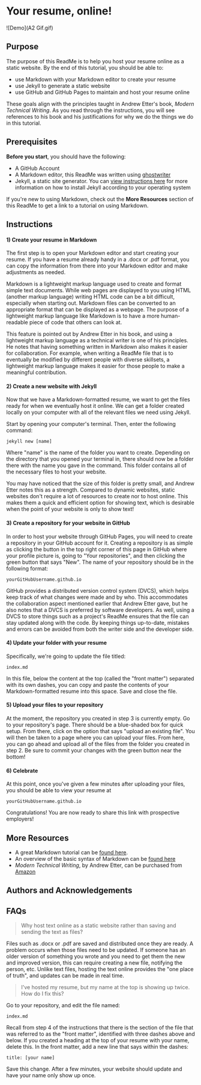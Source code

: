 # Your resume, online!

![Demo](A2 Gif.gif)

## Purpose

The purpose of this ReadMe is to help you host your resume online as a static website. By the end of this tutorial, you should be able to:
- use Markdown with your Markdown editor to create your resume
- use Jekyll to generate a static website
- use GitHub and GitHub Pages to maintain and host your resume online

These goals align with the principles taught in Andrew Etter's book, *Modern Technical Writing*. As you read through the instructions, you will see references to his book and his justifications for why we do the things we do in this tutorial.

## Prerequisites

**Before you start**, you should have the following:

- A GitHub Account
- A Markdown editor, this ReadMe was written using [ghostwriter](https://github.com/KDE/ghostwriter)
- Jekyll, a static site generator. You can [view instructions here](https://jekyllrb.com/docs/installation/) for more information on how to install Jekyll according to your operating system

If you're new to using Markdown, check out the **More Resources** section of this ReadMe to get a link to a tutorial on using Markdown.

## Instructions

#### 1) Create your resume in Markdown

The first step is to open your Markdown editor and start creating your resume. If you have a resume already handy in a .docx or .pdf format, you can copy the information from there into your Markdown editor and make adjustments as needed.

Markdown is a lightweight markup language used to create and format simple text documents. While web pages are displayed to you using HTML (another markup language) writing HTML code can be a bit difficult, especially when starting out. Markdown files can be converted to an appropriate format that can be displayed as a webpage. The purpose of a lightweight markup language like Markdown is to have a more human-readable piece of code that others can look at.

This feature is pointed out by Andrew Etter in his book, and using a lightweight markup language as a technical writer is one of his principles. He notes that having something written in Markdown also makes it easier for collaboration. For example, when writing a ReadMe file that is to eventually be modified by different people with diverse skillsets, a lightweight markup language makes it easier for those people to make a meaningful contribution.

#### 2) Create a new website with Jekyll

Now that we have a Markdown-formatted resume, we want to get the files ready for when we eventually host it online. We can get a folder created locally on your computer with all of the relevant files we need using Jekyll.

Start by opening your computer's terminal. Then, enter the following command:  
```
jekyll new [name]
```
Where "name" is the name of the folder you want to create. Depending on the directory that you opened your terminal in, there should now be a folder there with the name you gave in the command. This folder contains all of the necessary files to host your website.

You may have noticed that the size of this folder is pretty small, and Andrew Etter notes this as a strength. Compared to dynamic websites, static websites don't require a lot of resources to create nor to host online. This makes them a quick and efficient option for showing text, which is desirable when the point of your website is only to show text!

#### 3) Create a repository for your website in GitHub

In order to host your website through GitHub Pages, you will need to create a repository in your GitHub account for it. Creating a repository is as simple as clicking the button in the top right corner of this page in GitHub where your profile picture is, going to "Your repositories", and then clicking the green button that says "New". The name of your repository should be in the following format:
```
yourGitHubUsername.github.io
```

GitHub provides a distributed version control system (DVCS), which helps keep track of what changes were made and by who. This accommodates the collaboration aspect mentioned earlier that Andrew Etter gave, but he also notes that a DVCS is preferred by software developers. As well, using a DVCS to store things such as a project's ReadMe ensures that the file can stay updated along with the code. By keeping things up-to-date, mistakes and errors can be avoided from both the writer side and the developer side.

#### 4) Update your folder with your resume

Specifically, we're going to update the file titled:
```
index.md
```

In this file, below the content at the top (called the "front matter") separated with its own dashes, you can copy and paste the contents of your Markdown-formatted resume into this space. Save and close the file.

#### 5) Upload your files to your repository

At the moment, the repository you created in step 3 is currently empty. Go to your repository's page. There should be a blue-shaded box for quick setup. From there, click on the option that says "upload an existing file". You will then be taken to a page where you can upload your files. From here, you can go ahead and upload all of the files from the folder you created in step 2. Be sure to commit your changes with the green button near the bottom!

#### 6) Celebrate

At this point, once you've given a few minutes after uploading your files, you should be able to view your resume at
```
yourGitHubUsername.github.io
```

Congratulations! You are now ready to share this link with prospective employers!

## More Resources

- A great Markdown tutorial can be [found here](https://www.markdowntutorial.com/).
- An overview of the basic syntax of Markdown can be [found here](https://www.markdownguide.org/basic-syntax/)
- *Modern Technical Writing*, by Andrew Etter, can be purchased from [Amazon](https://www.amazon.ca/Modern-Technical-Writing-Introduction-Documentation-ebook/dp/B01A2QL9SS)

## Authors and Acknowledgements

## FAQs

> Why host text online as a static website rather than saving and sending the text as files?

Files such as .docx or .pdf are saved and distributed once they are ready. A problem occurs when those files need to be updated. If someone has an older version of something you wrote and you need to get them the new and improved version, this can require creating a new file, notifying the person, etc. Unlike text files, hosting the text online provides the "one place of truth", and updates can be made in real time.

> I've hosted my resume, but my name at the top is showing up twice. How do I fix this?

Go to your repository, and edit the file named:
```
index.md
```
Recall from step 4 of the instructions that there is the section of the file that was referred to as the "front matter", identified with three dashes above and below. If you created a heading at the top of your resume with your name, delete this. In the front matter, add a new line that says within the dashes:
```
title: [your name]
```
Save this change. After a few minutes, your website should update and have your name only show up once.
